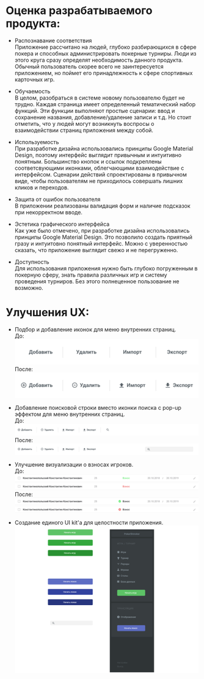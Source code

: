 # Оценка разрабатываемого продукта:

* Распознавание соответствия <br>
Приложение рассчитано на людей, глубоко разбирающихся в сфере покера и способных администрировать покерные турниры.
Люди из этого круга сразу определят необходимость данного продукта.
Обычный пользователь скорее всего не заинтересуется приложением, но поймет его принадлежность к
сфере спортивных карточных игр. <br>

* Обучаемость <br>
В целом, разобраться в системе новому пользователю будет не трудно. Каждая страница имеет определенный тематический
набор функций. Эти функции выполняют простые сценарии: ввод и сохранение названия, добавление/удаление записи и т.д.
Но стоит отметить, что у людей могут возникнуть воспросы о взаимодействии страниц приложения между собой. <br>

* Используемость <br>
При разработке дизайна использовались
принципы Google Material Design, поэтому интерфейс выглядит привычным и интуитивно понятным. 
Большинство кнопок и ссылок подкреплены соответсвующими иконками, облегчающими взаимодействие с интерфейсом.
Сценарии действий спроектированы в привычном виде, чтобы пользователям не приходилось совершать лишних кликов и переходов. <br>

* Защита от ошибок пользователя <br>
 В приложении реализованы валидация форм и наличие подсказок при некорректном вводе.<br>

* Эстетика графического интерфейса  <br>
Как уже было отмечено, при разработке дизайна использовались принципы Google Material Design. Это 
позволило создать приятный гразу и интуитовно понятный интерфейс. Можно с уверенностью сказать, что приложение выглядит
свежо и не перегруженно.<br>

* Доступность  <br>
Для использования приложения нужно быть глубоко погруженным в покерную сферу, знать правила различных игр и систему проведения
турниров. Без этого полнеценное пользование не возможно.<br>

# Улучшения UX:

* Подбор и добавление иконок для меню внутренних страниц.<br>
До:<br>
![1](https://github.com/KirillKomarov550503/poker-manager/blob/master/UX%20Images/1.png)
После:<br>
![2](https://github.com/KirillKomarov550503/poker-manager/blob/master/UX%20Images/2.png)

* Добавление поисковой строки вместо иконки поиска с pop-up эффектом для меню внутренних страниц.<br>
До:<br>
![3](https://github.com/KirillKomarov550503/poker-manager/blob/master/UX%20Images/3.png)
После:<br>
![4](https://github.com/KirillKomarov550503/poker-manager/blob/master/UX%20Images/4.png)



* Улучшение визуализации о взносах игроков.<br>
До:<br>
![5](https://github.com/KirillKomarov550503/poker-manager/blob/master/UX%20Images/5.png)
![6](https://github.com/KirillKomarov550503/poker-manager/blob/master/UX%20Images/6.png)
После:<br>
![7](https://github.com/KirillKomarov550503/poker-manager/blob/master/UX%20Images/7.png)
![8](https://github.com/KirillKomarov550503/poker-manager/blob/master/UX%20Images/8.png)

* Создание единого UI kit'а для целостности приложения.<br>
![9](https://github.com/KirillKomarov550503/poker-manager/blob/master/UX%20Images/9.png)




